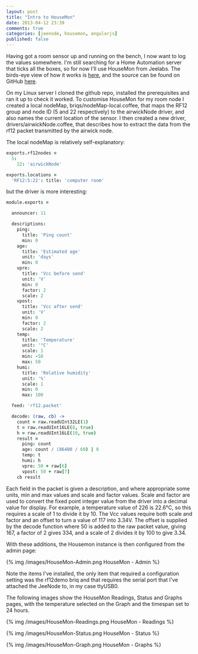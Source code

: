 ```yaml
---
layout: post
title: "Intro to HouseMon"
date: 2013-04-12 23:39
comments: true
categories: [jeenode, housemon, angularjs]
published: false
---
```


Having got a room sensor up and running on the bench, I now want to log the values somewhere.  I'm still searching for a Home Automation server that ticks all the boxes, so for now I'll use HouseMon from Jeelabs.  The birds-eye view of how it works is [here][1], and the source can be found on GitHub [here][2].

  [1]: http://jeelabs.org/tag/housemon/
  [2]: https://github.com/jcw/housemon

<!--more-->

On my Linux server I cloned the github repo, installed the prerequisites and ran it up to check it worked.  To customise HouseMon for my room node I created a local nodeMap, briqs/nodeMap-local.coffee, that maps the RF12 group and node ID (5 and 22 respectively) to the airwickNode driver, and also names the current location of the sensor.  I then created a new driver, drivers/airwickNode.coffee, that describes how to extract the data from the rf12 packet transmitted by the airwick node.

The local nodeMap is relatively self-explanatory:

``` coffeescript nodeMap-local.coffee
exports.rf12nodes =
  5:
    22: 'airwickNode'

exports.locations =
  'RF12:5:22': title: 'computer room'
```

but the driver is more interesting:

``` coffeescript airwickNode.coffee
module.exports =

  announcer: 11

  descriptions:
    ping:
      title: 'Ping count'
      min: 0
    age:
      title: 'Estimated age'
      unit: 'days'
      min: 0
    vpre:
      title: 'Vcc before send'
      unit: 'V'
      min: 0
      factor: 2
      scale: 2
    vpost:
      title: 'Vcc after send'
      unit: 'V'
      min: 0
      factor: 2
      scale: 2
    temp:
      title: 'Temperature'
      unit: '°C'
      scale: 1
      min: -50
      max: 50
    humi:
      title: 'Relative humidity'
      unit: '%'
      scale: 1
      min: 0
      max: 100

  feed: 'rf12.packet'

  decode: (raw, cb) ->
    count = raw.readUInt32LE(1)
    t = raw.readUInt16LE(8, true)
    h = raw.readUInt16LE(10, true)
    result =
      ping: count
      age: count / (86400 / 60) | 0
      temp: t
      humi: h
      vpre: 50 + raw[6]
      vpost: 50 + raw[7]
    cb result
```

Each field in the packet is given a description, and where appropriate some units, min and max values and scale and factor values.  Scale and factor are used to convert the fixed point integer value from the driver into a decimal value for display.  For example, a temperature value of 226 is 22.6°C, so this requires a scale of 1 to divide it by 10.  The Vcc values require both scale and factor and an offset to turn a value of 117 into 3.34V.  The offset is supplied by the decode function where 50 is added to the raw packet value, giving 167, a factor of 2 gives 334, and a scale of 2 divides it by 100 to give 3.34.

With these additions, the Housemon instance is then configured from the admin page:

{% img /images/HouseMon-Admin.png HouseMon - Admin %}

Note the items I've installed, the only item that required a configuration setting was the rf12demo briq and that requires the serial port that I've attached the JeeNode to, in my case ttyUSB0.

The following images show the HouseMon Readings, Status and Graphs pages, with the temperature selected on the Graph and the timespan set to 24 hours.

{% img /images/HouseMon-Readings.png HouseMon - Readings %}

{% img /images/HouseMon-Status.png HouseMon - Status %}

{% img /images/HouseMon-Graph.png HouseMon - Graphs %}


